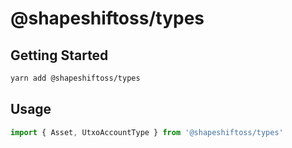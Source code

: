 # @shapeshiftoss/types

## Getting Started

```sh
yarn add @shapeshiftoss/types
```

## Usage

```ts
import { Asset, UtxoAccountType } from '@shapeshiftoss/types'
```

